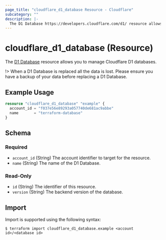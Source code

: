 ```yaml
---
page_title: "cloudflare_d1_database Resource - Cloudflare"
subcategory: ""
description: |-
  The D1 Database https://developers.cloudflare.com/d1/ resource allows you to manage Cloudflare D1 databases.
---
```


# cloudflare_d1_database (Resource)

The [D1 Database](https://developers.cloudflare.com/d1/) resource allows you to manage Cloudflare D1 databases.

!> When a D1 Database is replaced all the data is lost. Please ensure you have a backup of your data before replacing a D1 Database.


## Example Usage

```terraform
resource "cloudflare_d1_database" "example" {
  account_id = "f037e56e89293a057740de681ac9abbe"
  name       = "terraform-database"
}
```

<!-- schema generated by tfplugindocs -->
## Schema

### Required

- `account_id` (String) The account identifier to target for the resource.
- `name` (String) The name of the D1 Database.

### Read-Only

- `id` (String) The identifier of this resource.
- `version` (String) The backend version of the database.

## Import


Import is supported using the following syntax:

```shell
$ terraform import cloudflare_d1_database.example <account id>/<database id>
```

